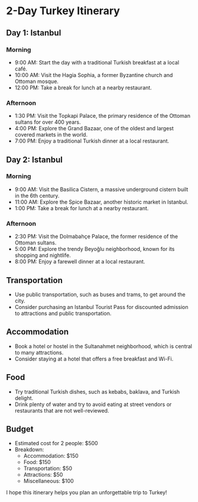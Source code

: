 # 2-Day Turkey Itinerary

## Day 1: Istanbul

### Morning

* 9:00 AM: Start the day with a traditional Turkish breakfast at a local café.
* 10:00 AM: Visit the Hagia Sophia, a former Byzantine church and Ottoman mosque.
* 12:00 PM: Take a break for lunch at a nearby restaurant.

### Afternoon

* 1:30 PM: Visit the Topkapi Palace, the primary residence of the Ottoman sultans for over 400 years.
* 4:00 PM: Explore the Grand Bazaar, one of the oldest and largest covered markets in the world.
* 7:00 PM: Enjoy a traditional Turkish dinner at a local restaurant.

## Day 2: Istanbul

### Morning

* 9:00 AM: Visit the Basilica Cistern, a massive underground cistern built in the 6th century.
* 11:00 AM: Explore the Spice Bazaar, another historic market in Istanbul.
* 1:00 PM: Take a break for lunch at a nearby restaurant.

### Afternoon

* 2:30 PM: Visit the Dolmabahçe Palace, the former residence of the Ottoman sultans.
* 5:00 PM: Explore the trendy Beyoğlu neighborhood, known for its shopping and nightlife.
* 8:00 PM: Enjoy a farewell dinner at a local restaurant.

## Transportation

* Use public transportation, such as buses and trams, to get around the city.
* Consider purchasing an Istanbul Tourist Pass for discounted admission to attractions and public transportation.

## Accommodation

* Book a hotel or hostel in the Sultanahmet neighborhood, which is central to many attractions.
* Consider staying at a hotel that offers a free breakfast and Wi-Fi.

## Food

* Try traditional Turkish dishes, such as kebabs, baklava, and Turkish delight.
* Drink plenty of water and try to avoid eating at street vendors or restaurants that are not well-reviewed.

## Budget

* Estimated cost for 2 people: $500
* Breakdown:
	+ Accommodation: $150
	+ Food: $150
	+ Transportation: $50
	+ Attractions: $50
	+ Miscellaneous: $100

I hope this itinerary helps you plan an unforgettable trip to Turkey!